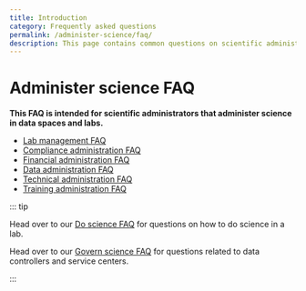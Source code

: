 ```yaml
---
title: Introduction
category: Frequently asked questions
permalink: /administer-science/faq/
description: This page contains common questions on scientific administration in HUNT Cloud.
---
```


# Administer science FAQ

**This FAQ is intended for scientific administrators that administer science in data spaces and labs.**

* [Lab management FAQ](/administer-science/faq/lab-management)
* [Compliance administration FAQ](/administer-science/faq/compliance-administration)
* [Financial administration FAQ](/administer-science/faq/financial-administration)
* [Data administration FAQ](/administer-science/faq/data-administration)
* [Technical administration FAQ](/administer-science/faq/technical-administration)
* [Training administration FAQ](/administer-science/faq/training-administration)

::: tip

Head over to our [Do science FAQ](/do-science/faq/) for questions on how to do science in a lab.

Head over to our [Govern science FAQ](/govern-science/faq/) for questions related to data controllers and service centers.

:::


